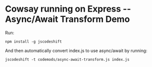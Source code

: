 # Cowsay running on Express -- Async/Await Transform Demo

Run:
```
npm install -g jscodeshift
```

And then automatically convert index.js to use async/await by running:
```
jscodeshift -t codemods/async-await-transform.js index.js
```
